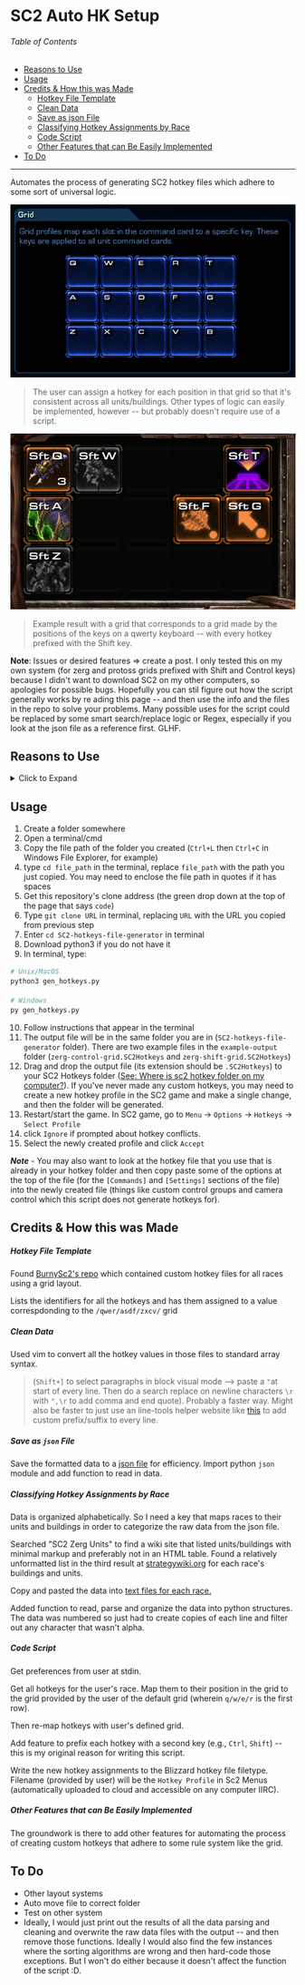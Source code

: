 # SC2 Auto HK Setup


###### Table of Contents

- [Reasons to Use](#reasons-to-use)
- [Usage](#usage)
- [Credits & How this was Made](#credits--how-this-was-made)
  - [Hotkey File Template](#hotkey-file-template)
  - [Clean Data](#clean-data)
  - [Save as json File](#save-as-json-file)
  - [Classifying Hotkey Assignments by Race](#classifying-hotkey-assignments-by-race)
  - [Code Script](#code-script)
  - [Other Features that can Be Easily Implemented](#other-features-that-can-be-easily-implemented)
- [To Do](#to-do)


----------------

Automates the process of generating SC2 hotkey files which adhere to some sort of universal logic. 


![example grid](./wiki-pics/grid-example.jpg)

> The user can assign a hotkey for each position in that grid so that it's consistent across all units/buildings. Other types of logic can easily be implemented, however -- but probably doesn't require use of a script.

![example result](./wiki-pics/example-result.png)

> Example result with a grid that corresponds to a grid made by the positions of the keys on a qwerty keyboard -- with every hotkey prefixed with the Shift key.

**Note**: Issues or desired features => create a post. I only tested this on my own system (for zerg and protoss grids prefixed with Shift and Control keys) because I didn't want to download SC2 on my other computers, so apologies for possible bugs. Hopefully you can stil figure out how the script generally works by re  ading this page -- and then use the info and the files in the repo to solve your problems. Many possible uses for the script could be replaced by some smart search/replace logic or Regex, especially if you look at the json file as a reference first. GLHF.


## Reasons to Use

<details>
    <summary>Click to Expand</summary>

- You are left-handed or are a person with a disability and all the grid hotkey templates are for right-handed people
- You want to create hotkeys that correspond to universal grid-based logic personalized to your setup or capabilities
  - This is the most common suggestion/tip I found when researching guides and forum posts about using the best hotkey setup.
- You want to create your own grid
- You want the hotkeys for every unit/building to be the same according to position in the grid, but want the key for each grid slot to be custom
- You want to add two-key hotkeys for all actions, which SC2 normally does not let you do in the hotkeys options screen (may have changed since I wrote this.)
  - For example, add hotkey `Ctrl+D` to make a drone -- not possible usually but this script allows it
- To save time
  - Since this mass changes all hotkeys, it saves you from the tedious process of individually changing each hotkey
  - You may then be more willing to experiment with different setups knowing that it won't be tedious creating new profiles
- Automatically creates a hotkey file that you can drag and drop to your `C:\Users\User\Documents\Starcraft II\User\Hotkeys` Folder
  - The profile will then be uploaded to the cloud and be accessible on any computer
  - Doesn't force you to rewrite any existing hotkey setups

</details>

## Usage

1. Create a folder somewhere
1. Open a terminal/cmd 
1. Copy the file path of the folder you created (`Ctrl+L` then `Ctrl+C` in Windows File Explorer, for example) 
1. type `cd file_path` in the terminal, replace `file_path` with the path you just copied. You may need to enclose the file path in quotes if it has spaces
1. Get this repository's clone address (the green drop down at the top of the page that says `code`)
1. Type `git clone URL` in terminal, replacing `URL` with the URL you copied from previous step
1. Enter `cd SC2-hotkeys-file-generator` in terminal
1. Download python3 if you do not have it
1. In terminal, type:

```bash
# Unix/MacOS
python3 gen_hotkeys.py

# Windows
py gen_hotkeys.py
```

10. Follow instructions that appear in the terminal
11. The output file will be in the same folder you are in (`SC2-hotkeys-file-generator` folder). There are two example files in the `example-output` folder (`zerg-control-grid.SC2Hotkeys` and `zerg-shift-grid.SC2Hotkeys`)
12. Drag and drop the output file (its extension should be `.SC2Hotkeys`) to your SC2 Hotkeys folder ([See: Where is sc2 hotkey folder on my computer?](https://liquipedia.net/starcraft2/Hotkeys#:~:text=Hotkeys%20are%20stored%20in%20the,your%20Windows%20My%20Documents%20folder.)). If you've never made any custom hotkeys, you may need to create a new hotkey profile in the SC2 game and make a single change, and then the folder will be generated. 
13. Restart/start the game. In SC2 game, go to `Menu` -> `Options` -> `Hotkeys` -> `Select Profile`
14. click `Ignore` if prompted about hotkey conflicts.
14. Select the newly created profile and click `Accept`

***Note*** - You may also want to look at the hotkey file that you use that is already in your hotkey folder and then copy paste some of the options at the top of the file (for the `[Commands]` and `[Settings]` sections of the file) into the newly created file (things like custom control groups and camera control which this script does not generate hotkeys for).

## Credits & How this was Made


##### Hotkey File Template

Found [BurnySc2's repo](https://github.com/BurnySc2/SC2Hotkeys) which contained custom hotkey files for all races using a grid layout. 

Lists the identifiers for all the hotkeys and has them assigned to a value correspdonding to the `/qwer/asdf/zxcv/` grid


##### Clean Data

Used vim to convert all the hotkey values in those files to standard array syntax. 

> (`Shift+]` to select paragraphs in block visual mode --> paste a `"`at start of every line. Then do a search replace on newline characters `\r` with `",\r` to add comma and end quote). Probably a faster way. Might also be faster to just use an line-tools helper website like [this](http://www.unit-conversion.info/texttools/add-prefix-into-line/#data) to add custom prefix/suffix to every line.

##### Save as `json` File

Save the formatted data to a [json file](./data/raw-grid-assignments.json) for efficiency. Import python `json` module and add function to read in data.

##### Classifying Hotkey Assignments by Race

Data is organized alphabetically. So I need a key that maps races to their units and buildings in order to categorize the raw data from the json file. 

Searched "SC2 Zerg Units" to find a wiki site that listed units/buildings with minimal markup and preferably not in an HTML table. Found a relatively unformatted list in the third result at [strategywiki.org](https://strategywiki.org/wiki/StarCraft_II:_Wings_of_Liberty/Zerg_buildings) for each race's buildings and units.

Copy and pasted the data into [text files for each race.](./data/units-building)

Added function to read, parse and organize the data into python structures. The data was numbered so just had to create copies of each line and filter out any character that wasn't alpha.

##### Code Script

Get preferences from user at stdin. 

Get all hotkeys for the user's race. Map them to their position in the grid to the grid provided by the user of the default grid (wherein `q/w/e/r` is the first row).

Then re-map hotkeys with user's defined grid. 

Add feature to prefix each hotkey with a second key (e.g., `Ctrl`, `Shift`) -- this is my original reason for writing this script. 

Write the new hotkey assignments to the Blizzard hotkey file filetype. Filename (provided by user) will be the `Hotkey Profile` in Sc2 Menus (automatically uploaded to cloud and accessible on any computer IIRC).

##### Other Features that can Be Easily Implemented

The groundwork is there to add other features for automating the process of creating custom hotkeys that adhere to some rule system like the grid. 

## To Do
- Other layout systems
- Auto move file to correct folder
- Test on other system
- Ideally, I would just print out the results of all the data parsing and cleaning and overwrite the raw data files with the output -- and then remove those functions. Ideally I would also find the few instances where the sorting algorithms are wrong and then hard-code those exceptions. But I won't do either because it doesn't affect the function of the script :D.